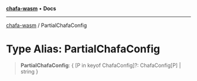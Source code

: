 [**chafa-wasm**](../README.md) • **Docs**

***

[chafa-wasm](../README.md) / PartialChafaConfig

# Type Alias: PartialChafaConfig

> **PartialChafaConfig**: \{ \[P in keyof ChafaConfig\]?: ChafaConfig\[P\] \| string \}
